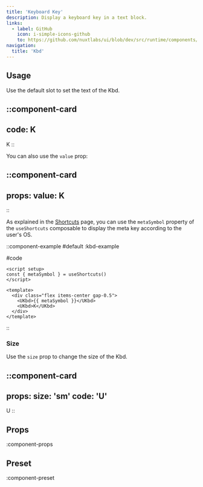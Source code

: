 ```yaml
---
title: 'Keyboard Key'
description: Display a keyboard key in a text block.
links:
  - label: GitHub
    icon: i-simple-icons-github
    to: https://github.com/nuxtlabs/ui/blob/dev/src/runtime/components/elements/Kbd.vue
navigation:
  title: 'Kbd'
---
```


## Usage

Use the default slot to set the text of the Kbd.

::component-card
---
code: K
---

K
::

You can also use the `value` prop:

::component-card
---
props:
  value: K
---
::

As explained in the [Shortcuts](/getting-started/shortcuts) page, you can use the `metaSymbol` property of the `useShortcuts` composable to display the meta key according to the user's OS.

::component-example
#default
:kbd-example

#code
```vue
<script setup>
const { metaSymbol } = useShortcuts()
</script>

<template>
  <div class="flex items-center gap-0.5">
    <UKbd>{{ metaSymbol }}</UKbd>
    <UKbd>K</UKbd>
  </div>
</template>
```
::

### Size

Use the `size` prop to change the size of the Kbd.

::component-card
---
props:
  size: 'sm'
code: 'U'
---

U
::

## Props

:component-props

## Preset

:component-preset
